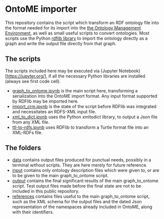 # OntoME importer

This repository contains the script which transform an RDF ontology file into the format needed for its import into the [the Ontology Management Environment](https://ontome.net/), as well as small useful scripts to convert ontologies. Most scripts use the Python [rdflib library](https://github.com/RDFLib/rdflib) to import the ontology directly as a graph and write the output file directly from that graph.

## The scripts
The scripts included here may be executed via (Jupyter Notebook)[https://jupyter.org/], if all the necessary Python libraries are installed (always see first code cell).
* [graph_to_ontome.ipynb](graph_to_ontome.ipynb) is the main script here, transforming a serialization into the OntoME import format. Any input format supported by RDFlib may be imported here.
* [import_crm.ipynb](import_crm.ipynb) is the state of the script before RDFlib was integrated and necessitates an RDFS-XML input file.
* [xml_to_dict.ipynb](xml_to_dict.ipynb) uses the Python xmltodict library, to output a Json file from any XML file.
* [ttl-to-rdfs.ipynb](ttl-to-rdf.ipynb) uses RDFlib to transform a Turtle format file into an XML-RDFs file.


## The folders
* [data](data) contains output files produced for punctual needs, possibly in a terminal without scripts. They are here merely for future reference.
* [input](input) contains only ontology description files which were given to, or are to be given to the main graph_to_ontome script.
* [output](output) contains the final significant results of the main graph_to_ontome script. Test output files made before the final state are not to be included in this public repository.
* [references](references) contains files useful to the main graph_to_ontome script, such as the XML schema for the output files and the dated Json representation of the namespaces already included in OntoME, along with their identifiers.